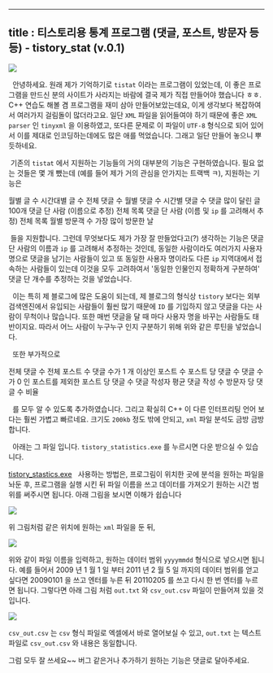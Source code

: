 ----------------
title : 티스토리용 통계 프로그램 (댓글, 포스트, 방문자 등등) - tistory_stat (v.0.1)
--------------



![](http://img1.daumcdn.net/thumb/R1920x0/?fname=http%3A%2F%2Fcfile6.uf.tistory.com%2Fimage%2F205D883D4D4D02442A6149)

  안녕하세요. 원래 제가 기억하기로 `tistat` 이라는 프로그램이 있었는데, 이 좋은 프로그램을 만드신 분의 사이트가 사라지는 바람에 결국 제가 직접 만들어야 했습니다 ㅎㅎ. C++ 연습도 해볼 겸 프로그램을 재미 삼아 만들어보았는데요, 이게 생각보다 복잡하여서 여러가지 걸림돌이 많더라고요. 일단 `XML` 파일을 읽어들여야 하기 때문에 좋은 `XML parser` 인 `tinyxml` 을 이용하였고, 또다른 문제로 이 파일이 `UTF-8` 형식으로 되어 있어서 이를 제대로 인코딩하는데에도 많은 애를 먹었습니다. 그래고 일단 만들어 놓으니 뿌듯하네요.

 기존의 `tistat` 에서 지원하는 기능들의 거의 대부분의 기능은 구현하였습니다. 필요 없는 것들은 몇 개 뺐는데 (예를 들어 제가 거의 관심을 안가지는 트랙백 ㅋ), 지원하는 기능은

월별 글 수
시간대별 글 수
전체 댓글 수
월별 댓글 수
시간별 댓글 수
댓글 많이 달린 글 100개
댓글 단 사람 (이름으로 추정) 전체 목록
댓글 단 사람 (이름 및 `ip` 를 고려해서 추정) 전체 목록
월별 방문객 수
가장 많이 방문한 날

 들을 지원합니다. 그런데 무엇보다도 제가 가장 잘 만들었다고(?) 생각하는 기능은 댓글 단 사람의 이름과 `ip` 를 고려해서 추정하는 것인데, 동일한 사람이라도 여러가지 사용자 명으로 댓글을 남기는 사람들이 있고 또 동일한 사용자 명이라도 다른 `ip` 지역대에서 접속하는 사람들이 있는데 이것을 모두 고려하여서 '동일한 인물인지 정확하게 구분하여' 댓글 단 개수를 추정하는 것을 넣었습니다.

  이는 특히 제 블로그에 많은 도움이 되는데, 제 블로그의 형식상 `tistory` 보다는 외부 검색엔진에서 유입되는 사람들이 훨씬 많기 때문에 `ID` 를 기입하지 않고 댓글을 다는 사람이 무척이나 많습니다. 또한 매번 댓글을 달 때 마다 사용자 명을 바꾸는 사람들도 태반이지요. 따라서 어느 사람이 누구누구 인지 구분하기 위해 위와 같은 루틴을 넣었습니다.

  또한 부가적으로

전체 댓글 수
전체 포스트 수
댓글 수가 1 개 이상인 포스트 수
포스트 당 댓글 수
댓글 수가 0 인 포스트를 제외한 포스트 당 댓글 수
댓글 작성자 평균 댓글 작성 수
방문자 당 댓글 수 비율

  를 모두 알 수 있도록 추가하였습니다. 그리고 확실히 C++ 이 다른 인터프리팅 언어 보다는 훨씬 가볍고 빠르네요. 크기도 `200kb` 정도 밖에 안되고, `xml` 파일 분석도 금방 금방 합니다.

  아래는 그 파일 입니다. `tistory_statistics.exe` 를 누르시면 다운 받으실 수 있습니다.


 [ tistory_stastics.exe](http://itguru.tistory.com/attachment/cfile29.uf@153EAB414D4D00671D82F7.exe)
  사용하는 방법은, 프로그림이 위치한 곳에 분석을 원하는 파일을 놔둔 후, 프로그램을 실행 시킨 뒤 파일 이름을 쓰고 데이터를 가져오기 원하는 시간 범위를 써주시면 됩니다. 아래 그림을 보시면 이해가 쉽습니다


![](http://img1.daumcdn.net/thumb/R1920x0/?fname=http%3A%2F%2Fcfile27.uf.tistory.com%2Fimage%2F135CCC434D4D01220FC847)

위 그림처럼 같은 위치에 원하는 `xml` 파일을 둔 뒤,


![](http://img1.daumcdn.net/thumb/R1920x0/?fname=http%3A%2F%2Fcfile3.uf.tistory.com%2Fimage%2F15420A434D4D012230D529)

위와 같이 파일 이름을 입력하고, 원하는 데이터 범위 `yyyymmdd` 형식으로 넣으시면 됩니다. 예를 들어서 2009 년 1 월 1 일 부터 2011 년 2 월 5 일 까지의 데이터 범위를 얻고 싶다면 20090101 을 쓰고 엔터를 누른 뒤 20110205 를 쓰고 다시 한 번 엔터를 누르면 됩니다. 그렇다면 아래 그림 처럼 `out.txt` 와 `csv_out.csv` 파일이 만들어져 있을 것입니다.


![](http://img1.daumcdn.net/thumb/R1920x0/?fname=http%3A%2F%2Fcfile4.uf.tistory.com%2Fimage%2F1357713E4D4D019D113A85)

`csv_out.csv` 는 `csv` 형식 파일로 엑셀에서 바로 열어보실 수 있고, `out.txt` 는 텍스트 파일로 `csv_out.csv` 와 내용은 동일합니다.

그럼 모두 잘 쓰세요~~ 버그 같은거나 추가하기 원하는 기능은 댓글로 달아주세요.